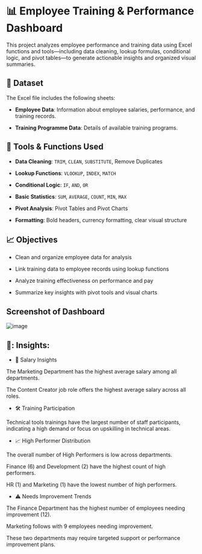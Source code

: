 # :bar_chart: Employee Training & Performance Dashboard
This project analyzes employee performance and training data using Excel functions and tools—including data cleaning, lookup formulas, conditional logic, and pivot tables—to generate actionable insights and organized visual summaries.

## :file_folder: Dataset
The Excel file includes the following sheets:

- **Employee Data**: Information about employee salaries, performance, and training records.
  
- **Training Programme Data**: Details of available training programs.
  
## :hammer: Tools & Functions Used
- **Data Cleaning**: `TRIM`, `CLEAN`, `SUBSTITUTE`, Remove Duplicates
  
- **Lookup Functions**: `VLOOKUP`, `INDEX`, `MATCH`
  
- **Conditional Logic**: `IF`, `AND`, `OR`
  
- **Basic Statistics**: `SUM`, `AVERAGE`, `COUNT`, `MIN`, `MAX`
  
- **Pivot Analysis**: Pivot Tables and Pivot Charts
  
- **Formatting**: Bold headers, currency formatting, clear visual structure
  
## :chart_with_upwards_trend: Objectives
- Clean and organize employee data for analysis
  
- Link training data to employee records using lookup functions
  
- Analyze training effectiveness on performance and pay
  
- Summarize key insights with pivot tools and visual charts

## Screenshot of Dashboard
![image](https://github.com/user-attachments/assets/880abf8f-f332-4417-aa63-54f86d7809f4)

## 📖: Insights:
- 💼 Salary Insights

The Marketing Department has the highest average salary among all departments.

The Content Creator job role offers the highest average salary across all roles.

- 🛠 Training Participation

Technical tools trainings have the largest number of staff participants, indicating a high demand or focus on upskilling in technical areas.

- 📈 High Performer Distribution

The overall number of High Performers is low across departments.

Finance (6) and Development (2) have the highest count of high performers.

HR (1) and Marketing (1) have the lowest number of high performers.

- ⚠️ Needs Improvement Trends

The Finance Department has the highest number of employees needing improvement (12).

Marketing follows with 9 employees needing improvement.

These two departments may require targeted support or performance improvement plans.

